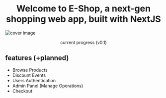 <h1 align="center">Welcome to E-Shop, a next-gen shopping web app, built with NextJS</h1>

<img src="https://i.imgur.com/d7pzEq6.png" alt="cover image" />
<p align="center" font-size=14px color="grey">current progress (v0.1)</p>

<h2>features (+planned)</h2>

<ul>
  <li>Browse Products</li>
  <li>Discount Events</li>
  <li>Users Authentication</li>
  <li>Admin Panel (Manage Operations)</li>
  <li>Checkout</li>
</ul>
